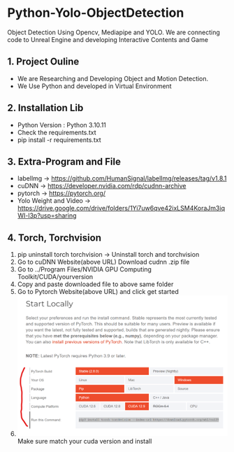 # Python-Yolo-ObjectDetection
Object Detection Using Opencv, Mediapipe and YOLO. We are connecting code to Unreal Engine and developing Interactive Contents and Game


## 1. Project Ouline
- We are Researching and Developing Object and Motion Detection.
- We Use Python and developed in Virtual Environment

## 2. Installation Lib
- Python Version : Python 3.10.11
- Check the requirements.txt
- pip install -r requirements.txt

## 3. Extra-Program and File
- labellmg -> https://github.com/HumanSignal/labelImg/releases/tag/v1.8.1
- cuDNN -> https://developer.nvidia.com/rdp/cudnn-archive
- pytorch -> https://pytorch.org/
- Yolo Weight and Video -> https://drive.google.com/drive/folders/1Yi7uw6qve42ixLSM4KoraJm3iqWI-l3p?usp=sharing

## 4. Torch, Torchvision
1. pip uninstall torch torchvision -> Uninstall torch and torchvision
2. Go to cuDNN Website(above URL) Download cudnn .zip file
3. Go to ../Program Files/NVIDIA GPU Computing Toolkit/CUDA/yourversion
4. Copy and paste downloaded file to above same folder
4. Go to Pytorch Website(above URL) and click get started
5. ![alt text](image-1.png)
Make sure match your cuda version and install
